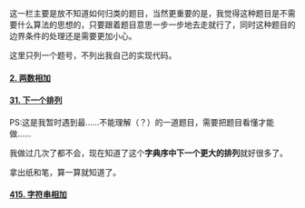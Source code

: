 这一栏主要是放不知道如何归类的题目，当然更重要的是，我觉得这种题目是不需要什么算法的思想的，只要跟着题目意思一步一步地去走就行了，同时这种题目的边界条件的处理还是需要更加小心。

这里只列一个题号，不列出我自己的实现代码。

#### [2. 两数相加](https://leetcode-cn.com/problems/add-two-numbers/)

#### [31. 下一个排列](https://leetcode-cn.com/problems/next-permutation/)

PS:这是我暂时遇到最……不能理解（？）的一道题目，需要把题目看懂才能做……

我做过几次了都不会，现在知道了这个**字典序中下一个更大的排列**就好很多了。

拿出纸和笔，算一算就知道了。







#### [415. 字符串相加](https://leetcode-cn.com/problems/add-strings/)

